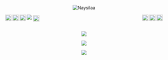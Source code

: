<p align="center"> <img src="https://komarev.com/ghpvc/?username=Naysilaa&label=Profile%20views&color=0e75b6&style=plastic" alt="Naysilaa" /> </p>


<img src="https://telegra.ph/file/9727996370ac027bf97d1.jpg" />
<a href="https://www.reddit.com/user">
  <img align="right" alt="Naysilaa Reddit" width="20px" src="https://cdn.jsdelivr.net/npm/simple-icons@v3/icons/reddit.svg" />
</a>
<a href="https://www.youtube.com">
  <img align="right" alt="Naysilaa Youtube Channel" width="20px" src="https://cdn.jsdelivr.net/npm/simple-icons@v3/icons/youtube.svg" />
</a>
<a href="https://pinterest.com">
  <img align="right" alt="Naysilaa Pinterest" width="20px" src="https://cdn.jsdelivr.net/npm/simple-icons@v3/icons/pinterest.svg" />
</a>
<a href="https://t.me/BluueBlueSky">
  <img align="left" alt="Naysilaa Telegram" width="20px" src="https://cdn.jsdelivr.net/npm/simple-icons@v3/icons/telegram.svg" />
</a>
<a href="https://twitter.com">
  <img align="left" alt="Naysilaa Twitter" width="20px" src="https://cdn.jsdelivr.net/npm/simple-icons@v3/icons/twitter.svg" />
</a>
<a href="https://www.instagram.com/antoniprananda">
  <img align="left" alt="Naysilaa Instagram" width="20px" src="https://cdn.jsdelivr.net/npm/simple-icons@v3/icons/instagram.svg" />
</a>
<a href="https://www.facebook.com">
  <img align="center" alt="Naysilaa Facebook" width="20px" src="https://cdn.jsdelivr.net/npm/simple-icons@v3/icons/facebook.svg" />
</a>
<br>
<br><p align="center"><a href="https://github.com/Naysilaa"><img src="https://img.shields.io/badge/dynamic/json?logo=github&label=GitHub+Followers&labelColor=282c34&color=181717&query=%24.data.totalSubs&url=https%3A%2F%2Fapi.spencerwoo.com%2Fsubstats%2F%3Fsource%3Dgithub%26queryKey%3Dximfine&longCache=true"></a></p>
<p align="center"><a href="https://github.com/Naysilaa"><img src="https://github-readme-stats.vercel.app/api?username=Naysilaa&show_icons=true&theme=radical"></a></p>
<p align="center"><a href="https://github.com/Naysilaa"><img src="https://github-readme-stats.vercel.app/api/top-langs/?username=Naysilaa&theme=radical&layout=compact"></a></p>

